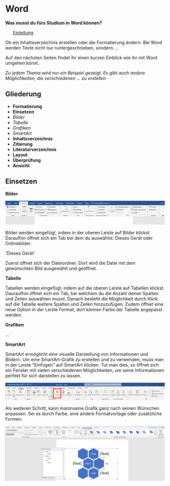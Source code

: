 # Word

**Was musst du fürs Studium in Word können?**
<ul><u>Einleitung</u></ul>

Ob ein Inhaltsverzeichnis erstellen oder die Formatierung ändern. Bei Word werden Texte nicht nur runtergeschrieben, sondern ...

Auf den nächsten Seiten findet ihr einen kurzen Einblick wie ihr mit Word umgehen könnt. 

*Zu jedem Thema wird nur ein Beispiel gezeigt. Es gibt auch andere Möglichkeiten, die verschiedenen ... zu erstellen*

## Gliederung

- **Formatierung**
- **Einsetzen**
-   *Bilder*
-   *Tabelle*
-   *Grafiken*
-   *SmartArt*
- **Inhaltsverzeichnis**
- **Zitierung**
- **Literaturverzeichnis**
- **Layout**
- **Überprüfung**
- **Ansicht**

## Einsetzen
**Bilder**

![alt](bilder/word-einfuegen.png)

Bilder werden eingefügt, indem in der oberen Leiste auf Bilder klickst. Daraufhin öffnet sich ein Tab bei dem du auswählst: Dieses Gerät oder Onlinebilder. 

'Dieses Gerät'

Zuerst öffnet sich der Dateiordner. Dort wird die Datei mit dem gewünschten Bild ausgewählt und geöffnet. 

**Tabelle**

Tabellen werden eingefügt, indem auf die oberen Leiste auf Tabellen klickst. Dauraufhin öffnet sich ein Tab, bei welchem du die Anzahl deiner Spalten und Zeilen auswählen musst.
Danach besteht die Möglichkeit durch Klick auf die Tabelle weitere Spalten und Zeilen hinzuzufügen. Zudem öffnet eine neue Option in der Leiste *Format*, dort können Farbe der Tabelle angepasst werden.

**Grafiken**

...

**SmartArt**

SmartArt ermöglicht eine visuelle Darstellung von Informationen und Bildern. Um eine SmartArt-Grafik zu erstellen und zu verwenden, muss man in der Leiste "Einfügen" auf SmartArt klicken. Tut man dies, so öffnet sich ein Fenster mit vielen verschiedenen Möglichkeiten, um seine Informationen perfekt für sich darstellen zu lassen.

![alt](bilder/SmartArt.PNG)

Als weiteren Schritt, kann manmseine Grafik ganz nach seinen Wünschen anpassen. 
Sei es durch Farbe, eine andere Formatvorlage oder zusätzliche Formen. 

![alt](bilder/SmartArt-Design.PNG)
